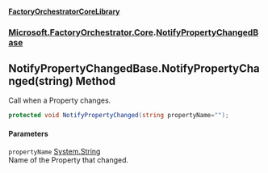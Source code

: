 #### [FactoryOrchestratorCoreLibrary](./FactoryOrchestratorCoreLibrary.md 'FactoryOrchestratorCoreLibrary')
### [Microsoft.FactoryOrchestrator.Core](./Microsoft-FactoryOrchestrator-Core.md 'Microsoft.FactoryOrchestrator.Core').[NotifyPropertyChangedBase](./Microsoft-FactoryOrchestrator-Core-NotifyPropertyChangedBase.md 'Microsoft.FactoryOrchestrator.Core.NotifyPropertyChangedBase')
## NotifyPropertyChangedBase.NotifyPropertyChanged(string) Method
Call when a Property changes.  
```csharp
protected void NotifyPropertyChanged(string propertyName="");
```
#### Parameters
<a name='Microsoft-FactoryOrchestrator-Core-NotifyPropertyChangedBase-NotifyPropertyChanged(string)-propertyName'></a>
`propertyName` [System.String](https://docs.microsoft.com/en-us/dotnet/api/System.String 'System.String')  
Name of the Property that changed.  
  
